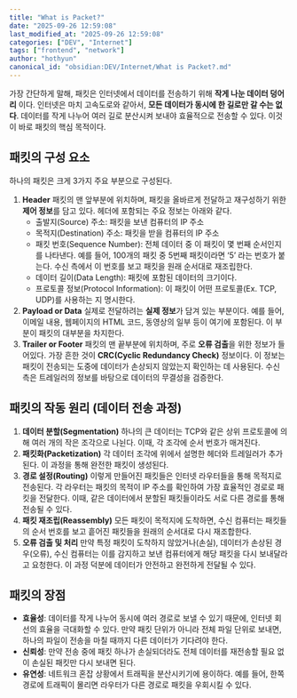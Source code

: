 ```yaml
---
title: "What is Packet?"
date: "2025-09-26 12:59:08"
last_modified_at: "2025-09-26 12:59:08"
categories: ["DEV", "Internet"]
tags: ["frontend", "network"]
author: "hothyun"
canonical_id: "obsidian:DEV/Internet/What is Packet?.md"
---
```


가장 간단하게 말해, 패킷은 인터넷에서 데이터를 전송하기 위해 **작게 나눈 데이터 덩어리** 이다.
인터넷은 마치 고속도로와 같아서, **모든 데이터가 동시에 한 길로만 갈 수는 없다**. 데이터를 작게 나누어 여러 길로 분산시켜 보내야 효율적으로 전송할 수 있다. 이것이 바로 패킷의 핵심 목적이다.

## 패킷의 구성 요소

하나의 패킷은 크게 3가지 주요 부분으로 구성된다.

1. **Header**
   패킷의 맨 앞부분에 위치하며, 패킷을 올바르게 전달하고 재구성하기 위한 **제어 정보**를 담고 있다. 헤더에 포함되는 주요 정보는 아래와 같다.
   - 출발지(Source) 주소: 패킷을 보낸 컴퓨터의 IP 주소
   - 목적지(Destination) 주소: 패킷을 받을 컴퓨터의 IP 주소
   - 패킷 번호(Sequence Number): 전체 데이터 중 이 패킷이 몇 번째 순서인지를 나타낸다. 예를 들어, 100개의 패킷 중 5번째 패킷이라면 ‘5’ 라는 번호가 붙는다. 수신 측에서 이 번호를 보고 패킷을 원래 순서대로 재조립한다.
   - 데이터 길이(Data Length): 패킷에 포함된 데이터의 크기이다.
   - 프로토콜 정보(Protocol Information): 이 패킷이 어떤 프로토콜(Ex. TCP, UDP)를 사용하는 지 명시한다.
2. **Payload or Data**
   실제로 전달하려는 **실제 정보**가 담겨 있는 부분이다. 예를 들어, 이메일 내용, 웹페이지의 HTML 코드, 동영상의 일부 등이 여기에 포함된다. 이 부분이 패킷의 대부분을 차지한다.
3. **Trailer or Footer**
   패킷의 맨 끝부분에 위치하며, 주로 **오류 검출**을 위한 정보가 들어있다. 가장 흔한 것이 **CRC(Cyclic Redundancy Check)** 정보이다. 이 정보는 패킷이 전송되는 도중에 데이터가 손상되지 않았는지 확인하는 데 사용된다. 수신 측은 트레일러의 정보를 바탕으로 데이터의 무결성을 검증한다.

## 패킷의 작동 원리 (데이터 전송 과정)

1. **데이터 분할(Segmentation)**
   하나의 큰 데이터는 TCP와 같은 상위 프로토콜에 의해 여러 개의 작은 조각으로 나뉜다. 이때, 각 조각에 순서 번호가 매겨진다.
2. **패킷화(Packetization)**
   각 데이터 조각에 위에서 설명한 헤더와 트레일러가 추가된다. 이 과정을 통해 완전한 패킷이 생성된다.
3. **경로 설정(Routing)**
   이렇게 만들어진 패킷들은 인터넷 라우터들을 통해 목적지로 전송된다. 각 라우터는 패킷의 목적이 IP 주소를 확인하여 가장 효율적인 경로로 패킷을 전달한다. 이때, 같은 데이터에서 분할된 패킷들이라도 서로 다른 경로를 통해 전송될 수 있다.
4. **패킷 재조립(Reassembly)**
   모든 패킷이 목적지에 도착하면, 수신 컴퓨터는 패킷들의 순서 번호를 보고 흩어진 패킷들을 원래의 순서대로 다시 재조합한다.
5. **오류 검출 및 처리**
   만약 특정 패킷이 도착하지 않았거나(손실), 데이터가 손상된 경우(오류), 수신 컴퓨터는 이를 감지하고 보낸 컴퓨터에게 해당 패킷을 다시 보내달라고 요청한다. 이 과정 덕분에 데이터가 안전하고 완전하게 전달될 수 있다.

## 패킷의 장점

- **효율성**: 데이터를 작게 나누어 동시에 여러 경로로 보낼 수 있기 때문에, 인터넷 회선의 효율을 극대화할 수 있다. 만약 패킷 단위가 아니라 전체 파일 단위로 보내면, 하나의 파일이 전송을 마칠 때까지 다른 데이터가 기다려야 한다.
- **신뢰성**: 만약 전송 중에 패킷 하나가 손실되더라도 전체 데이터를 재전송할 필요 없이 손실된 패킷만 다시 보내면 된다.
- **유연성**: 네트워크 혼잡 상황에서 트래픽을 분산시키기에 용이하다. 예를 들어, 한쪽 경로에 트래픽이 몰리면 라우터가 다른 경로로 패킷을 우회시킬 수 있다.
